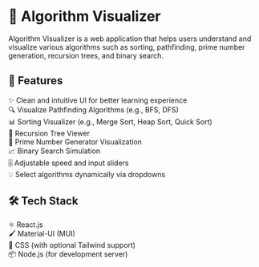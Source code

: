 # 🧠 Algorithm Visualizer

Algorithm Visualizer is a web application that helps users understand and visualize various algorithms such as sorting, pathfinding, prime number generation, recursion trees, and binary search.

## 📌 Features
✨ Clean and intuitive UI for better learning experience  
🔍 Visualize Pathfinding Algorithms (e.g., BFS, DFS)  
📊 Sorting Visualizer (e.g., Merge Sort, Heap Sort, Quick Sort)  
🌳 Recursion Tree Viewer  
🔢 Prime Number Generator Visualization  
📈 Binary Search Simulation  
🎚️ Adjustable speed and input sliders  
💡 Select algorithms dynamically via dropdowns  

## 🛠️ Tech Stack
⚛️ React.js  
🖌️ Material-UI (MUI)  
💅 CSS (with optional Tailwind support)  
📦 Node.js (for development server)  






